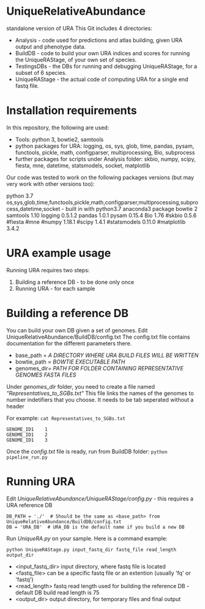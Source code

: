 # UniqueRelativeAbundance
standalone version of URA 
This Git includes 4 directories:
* Analysis - code used for predictions and atlas building, given URA output and phenotype data.
* BuildDB - code to build your own URA indices and scores for running the UniqueRAStage, of your own set of species.
* TestingsDBs - the DBs for running and debugging UniqueRAStage, for a subset of 6 species.
* UniqueRAStage - the actual code of computing URA for a single end fastq file.


# Installation requirements
In this repository, the following are used:
* Tools: python 3, bowtie2, samtools
* python packages for URA: logging, os, sys, glob, time, pandas, pysam, functools, pickle, math, configparser, multiprocessing, Bio, subprocess
* further packages for scripts under Analysis folder: skbio, numpy, scipy, fiesta, mne, datetime, statsmodels, socket, matplotlib

Our code was tested to work on the following packages versions (but may very work with other versions too):

python 3.7
os,sys,glob,time,functools,pickle,math,configparser,multiprocessing,subprocess,datetime,socket - built in with python3.7 anaconda3 package
bowtie 2
samtools 1.10
logging 0.5.1.2
pandas 1.0.1
pysam 0.15.4
Bio 1.76
#skbio 0.5.6
#fiesta
#mne
#numpy 1.18.1
#scipy 1.4.1
#statsmodels 0.11.0
#matplotlib 3.4.2

# URA example usage
Running URA requires two steps:
1) Building a reference DB - to be done only once
2) Running URA - for each sample

# Building a reference DB
You can build your own DB given a set of genomes.
Edit UniqueRelativeAbundance/BuildDB/config.txt
The config.txt file contains documentation for the different parameters there.
* base_path = *A DIRECTORY WHERE URA BUILD FILES WILL BE WRITTEN*
* bowtie_path = *BOWTIE EXECUTABLE PATH*
* genomes_dir= *PATH FOR FOLDER CONTAINING REPRESENTATIVE GENOMES FASTA FILES*

Under *genomes_dir* folder, you need to create a file named *"Representatives_to_SGBs.txt"*
This file links the names of the genomes to number indetifiers that you choose.
It needs to be tab seperated without a header

For example:
```cat Representatives_to_SGBs.txt```

```
GENOME_ID1    1
GENOME_ID1    2
GENOME_ID1    3
```

Once the *config.txt* file is ready, run from BuildDB folder:
```python pipeline_run.py```

# Running URA 
Edit *UniqueRelativeAbundance/UniqueRAStage/config.py* - this requires a URA reference DB
```
DB_PATH = './'  # Should be the same as <base_path> from UniqueRelativeAbundance/BuildDB/config.txt
DB = 'URA_DB'  # URA_DB is the default name if you build a new DB 
```    

Run *UniqueRA.py* on your sample. Here is a command example:

```python UniqueRAStage.py input_fastq_dir fastq_file read_length output_dir```
* <input_fastq_dir> input directory, where fastq file is located
* <fastq_file> can be a specific fastq file or an extention (usually 'fq' or 'fastq')
* <read_length> fastq read length used for building the reference DB - default DB build read length is 75
* <output_dir> output directory, for temporary files and final output
      
